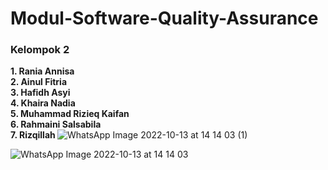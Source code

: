 # Modul-Software-Quality-Assurance
<h3>Kelompok 2</h3>
<strong>
1. Rania Annisa<br>
2. Ainul Fitria<br>
3. Hafidh Asyi<br>
4. Khaira Nadia<br>
5. Muhammad Rizieq Kaifan<br>
6. Rahmaini Salsabila<br>
7. Rizqillah
</strong

  
![WhatsApp Image 2022-10-13 at 14 14 03 (1)](https://user-images.githubusercontent.com/71523218/195527695-995cccbf-229a-4013-8bc7-76377936b8cb.jpeg)
  
  
![WhatsApp Image 2022-10-13 at 14 14 03](https://user-images.githubusercontent.com/71523218/195527721-a7f2bdee-0f55-44e4-b350-1d0e50e2e680.jpeg)
